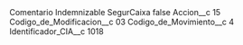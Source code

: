 <?xml version="1.0" encoding="UTF-8"?>
<CustomMetadata xmlns="http://soap.sforce.com/2006/04/metadata" xmlns:xsi="http://www.w3.org/2001/XMLSchema-instance" xmlns:xsd="http://www.w3.org/2001/XMLSchema">
    <label>Comentario Indemnizable SegurCaixa</label>
    <protected>false</protected>
    <values>
        <field>Accion__c</field>
        <value xsi:type="xsd:string">15</value>
    </values>
    <values>
        <field>Codigo_de_Modificacion__c</field>
        <value xsi:type="xsd:string">03</value>
    </values>
    <values>
        <field>Codigo_de_Movimiento__c</field>
        <value xsi:type="xsd:string">4</value>
    </values>
    <values>
        <field>Identificador_CIA__c</field>
        <value xsi:type="xsd:string">1018</value>
    </values>
</CustomMetadata>
